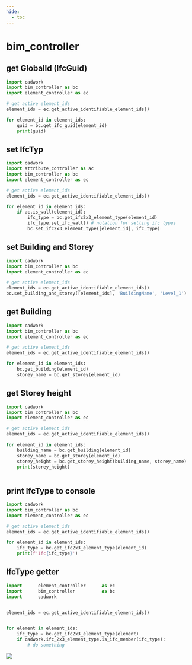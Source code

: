 ```yaml
---
hide:
  - toc
---
```


# bim_controller

## get GlobalId (IfcGuid)

```python 
import cadwork
import bim_controller as bc
import element_controller as ec

# get active element_ids
element_ids = ec.get_active_identifiable_element_ids()

for element_id in element_ids:
    guid = bc.get_ifc_guid(element_id)
    print(guid)
```

## set IfcTyp

```python
import cadwork
import attribute_controller as ac
import bim_controller as bc
import element_controller as ec

# get active element_ids
element_ids = ec.get_active_identifiable_element_ids()

for element_id in element_ids:
    if ac.is_wall(element_id):
        ifc_type = bc.get_ifc2x3_element_type(element_id)
        ifc_type.set_ifc_wall() # notation for setting ifc types
        bc.set_ifc2x3_element_type([element_id], ifc_type)
```

## set Building and Storey

```python
import cadwork
import bim_controller as bc
import element_controller as ec

# get active element_ids
element_ids = ec.get_active_identifiable_element_ids()
bc.set_building_and_storey([element_ids], 'BuildingName', 'Level_1')

```

## get Building

```python
import cadwork
import bim_controller as bc
import element_controller as ec

# get active element_ids
element_ids = ec.get_active_identifiable_element_ids()

for element_id in element_ids:
    bc.get_building(element_id)
    storey_name = bc.get_storey(element_id)

```

## get Storey height

```python
import cadwork
import bim_controller as bc
import element_controller as ec

# get active element_ids
element_ids = ec.get_active_identifiable_element_ids()

for element_id in element_ids:
    building_name = bc.get_building(element_id)
    storey_name = bc.get_storey(element_id)
    storey_height = bc.get_storey_height(building_name, storey_name)
    print(storey_height)
    
```

## print IfcType to console

```python
import cadwork
import bim_controller as bc
import element_controller as ec

# get active element_ids
element_ids = ec.get_active_identifiable_element_ids()

for element_id in element_ids:
    ifc_type = bc.get_ifc2x3_element_type(element_id)
    print(f'Ifc{ifc_type}')
```

## IfcType getter

```python
import      element_controller      as ec
import      bim_controller          as bc
import      cadwork


element_ids = ec.get_active_identifiable_element_ids()


for element in element_ids:
    ifc_type = bc.get_ifc2x3_element_type(element)
    if cadwork.ifc_2x3_element_type.is_ifc_member(ifc_type):
        # do something
```

<noscript>
    <img src="https://analytics.cadwork.ca/ingress/e6b1702b-6224-4e93-94b7-9e4c2cd7ae06/pixel.gif">
</noscript>
<script defer src="https://analytics.cadwork.ca/ingress/e6b1702b-6224-4e93-94b7-9e4c2cd7ae06/script.js"></script>